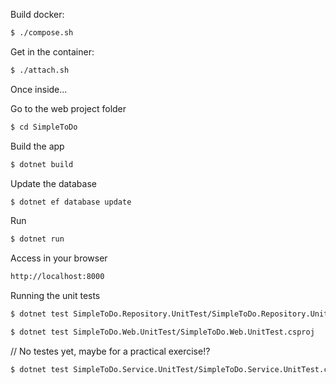 Build docker:
```sh
$ ./compose.sh
```

 Get in the container:
```sh
$ ./attach.sh
```


Once inside...

Go to the web project folder
```sh
$ cd SimpleToDo
```


Build the app
```sh
$ dotnet build
```


Update the database
```sh
$ dotnet ef database update
```


Run 
```sh
$ dotnet run
```


Access in your browser
```sh
http://localhost:8000
```


Running the unit tests
```sh
$ dotnet test SimpleToDo.Repository.UnitTest/SimpleToDo.Repository.UnitTest.csproj
```

```sh
$ dotnet test SimpleToDo.Web.UnitTest/SimpleToDo.Web.UnitTest.csproj 
```


// No testes yet, maybe for a practical exercise!?
```sh
$ dotnet test SimpleToDo.Service.UnitTest/SimpleToDo.Service.UnitTest.csproj 
```
